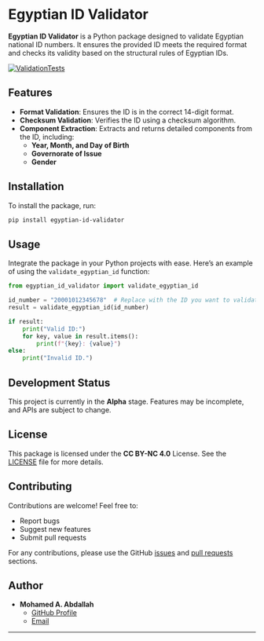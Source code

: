 # Egyptian ID Validator

**Egyptian ID Validator** is a Python package designed to validate Egyptian national ID numbers. It ensures the provided ID meets the required format and checks its validity based on the structural rules of Egyptian IDs.

[![ValidationTests](https://github.com/MohamedAAbdallah/Egyptian-ID-Validator-Py/actions/workflows/python-package.yml/badge.svg)](https://github.com/MohamedAAbdallah/Egyptian-ID-Validator-Py/actions/workflows/python-package.yml)

## Features

- **Format Validation**: Ensures the ID is in the correct 14-digit format.
- **Checksum Validation**: Verifies the ID using a checksum algorithm.
- **Component Extraction**: Extracts and returns detailed components from the ID, including:
  - **Year, Month, and Day of Birth**
  - **Governorate of Issue**
  - **Gender**

## Installation

To install the package, run:

```bash
pip install egyptian-id-validator
```

## Usage

Integrate the package in your Python projects with ease. Here’s an example of using the `validate_egyptian_id` function:

```python
from egyptian_id_validator import validate_egyptian_id

id_number = "20001012345678"  # Replace with the ID you want to validate
result = validate_egyptian_id(id_number)

if result:
    print("Valid ID:")
    for key, value in result.items():
        print(f"{key}: {value}")
else:
    print("Invalid ID.")
```

## Development Status

This project is currently in the **Alpha** stage. Features may be incomplete, and APIs are subject to change.

## License

This package is licensed under the **CC BY-NC 4.0** License. See the [LICENSE](LICENSE.md) file for more details.

## Contributing

Contributions are welcome! Feel free to:
- Report bugs
- Suggest new features
- Submit pull requests

For any contributions, please use the GitHub [issues](https://github.com/MohamedAAbdallah/Egyptian-ID-Validator-Py/issues) and [pull requests](https://github.com/MohamedAAbdallah/Egyptian-ID-Validator-Py/pulls) sections.

## Author

- **Mohamed A. Abdallah**  
  - [GitHub Profile](https://github.com/MohamedAAbdallah)  
  - [Email](mailto:eng.mohamed.a.abdallah@gmail.com)

---